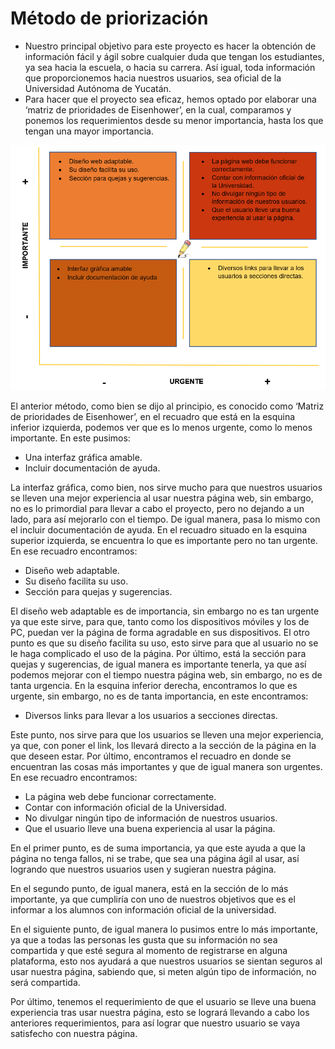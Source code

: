 # Método de priorización
- Nuestro principal objetivo para este proyecto es hacer la obtención de información fácil y ágil sobre cualquier duda que tengan los estudiantes, ya sea hacia la escuela, o hacia su carrera. Así igual, toda información que proporcionemos hacia nuestros usuarios, sea oficial de la Universidad Autónoma de Yucatán.
- Para hacer que el proyecto sea eficaz, hemos optado por elaborar una ‘matriz de prioridades de Eisenhower’, en la cual, comparamos y ponemos los requerimientos desde su menor importancia, hasta los que tengan una mayor importancia.
 
![](https://github.com/AndyTue/LIS/blob/main/Gr%C3%A1ficas/Priorizaci%C3%B3n.png)

El anterior método, como bien se dijo al principio, es conocido como ‘Matriz de prioridades de Eisenhower’, en el recuadro que está en la esquina inferior izquierda, podemos ver que es lo menos urgente, como lo menos importante. En este pusimos:
- Una interfaz gráfica amable.
- Incluir documentación de ayuda.

La interfaz gráfica, como bien, nos sirve mucho para que nuestros usuarios se lleven una mejor experiencia al usar nuestra página web, sin embargo, no es lo primordial para llevar a cabo el proyecto, pero no dejando a un lado, para así mejorarlo con el tiempo. De igual manera, pasa lo mismo con el incluir documentación de ayuda.
En el recuadro situado en la esquina superior izquierda, se encuentra lo que es importante pero no tan urgente. En ese recuadro encontramos:
- Diseño web adaptable.
-	Su diseño facilita su uso.
-	Sección para quejas y sugerencias.

El diseño web adaptable es de importancia, sin embargo no es tan urgente ya que este sirve, para que, tanto como los dispositivos móviles y los de PC, puedan ver la página de forma agradable en sus dispositivos.
El otro punto es que su diseño facilita su uso, esto sirve para que al usuario no se le haga complicado el uso de la página. Por último, está la sección para quejas y sugerencias, de igual manera es importante tenerla, ya que así podemos mejorar con el tiempo nuestra página web, sin embargo, no es de tanta urgencia.
En la esquina inferior derecha, encontramos lo que es urgente, sin embargo, no es de tanta importancia, en este encontramos:

-	Diversos links para llevar a los usuarios a secciones directas.

Este punto, nos sirve para que los usuarios se lleven una mejor experiencia, ya que, con poner el link, los llevará directo a la sección de la página en la que deseen estar.
Por último, encontramos el recuadro en donde se encuentran las cosas más importantes y que de igual manera son urgentes. En ese recuadro encontramos:

-	 La página web debe funcionar correctamente.
-	Contar con información oficial de la Universidad.
-	No divulgar ningún tipo de información de nuestros usuarios.
-	Que el usuario lleve una buena experiencia al usar la página.

En el primer punto, es de suma importancia, ya que este ayuda a que la página no tenga fallos, ni se trabe, que sea una página ágil al usar, así logrando que nuestros usuarios usen y sugieran nuestra página.

En el segundo punto, de igual manera, está en la sección de lo más importante, ya que cumpliría con uno de nuestros objetivos que es el informar a los alumnos con información oficial de la universidad.

En el siguiente punto, de igual manera lo pusimos entre lo más importante, ya que a todas las personas les gusta que su información no sea compartida y que esté segura al momento de registrarse en alguna plataforma, esto nos ayudará a que nuestros usuarios se sientan seguros al usar nuestra página, sabiendo que, si meten algún tipo de información, no será compartida.

Por último, tenemos el requerimiento de que el usuario se lleve una buena experiencia tras usar nuestra página, esto se logrará llevando a cabo los anteriores requerimientos, para así lograr que nuestro usuario se vaya satisfecho con nuestra página.
